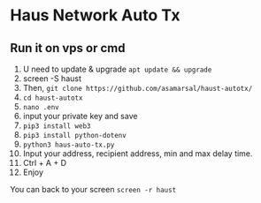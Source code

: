 ﻿# Haus Network Auto Tx

## Run it on vps or cmd

1. U need to update & upgrade ``apt update && upgrade``
2. screen -S haust
3. Then, ``git clone https://github.com/asamarsal/haust-autotx/``
4. ``cd haust-autotx``
5. ``nano .env``
6. input your private key and save
7. ``pip3 install web3``
8. ``pip3 install python-dotenv``
9. ``python3 haus-auto-tx.py``
10. Input your address, recipient address, min and max delay time.
11. Ctrl + A + D
12. Enjoy

You can back to your screen ``screen -r haust``
